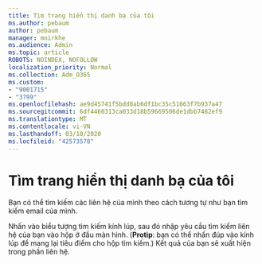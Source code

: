 ```yaml
---
title: Tìm trang hiển thị danh bạ của tôi
ms.author: pebaum
author: pebaum
manager: mnirkhe
ms.audience: Admin
ms.topic: article
ROBOTS: NOINDEX, NOFOLLOW
localization_priority: Normal
ms.collection: Adm_O365
ms.custom:
- "9001715"
- "3799"
ms.openlocfilehash: ae9d45741f5bdd8ab6df1bc35c51663f7b937a47
ms.sourcegitcommit: 6df4460313ca033d18b59669506de1dbb7482ef9
ms.translationtype: MT
ms.contentlocale: vi-VN
ms.lasthandoff: 03/10/2020
ms.locfileid: "42573578"
---
```

# <a name="find-the-page-that-shows-my-contacts"></a>Tìm trang hiển thị danh bạ của tôi

Bạn có thể tìm kiếm các liên hệ của mình theo cách tương tự như bạn tìm kiếm email của mình.
 
Nhấn vào biểu tượng tìm kiếm kính lúp, sau đó nhập yêu cầu tìm kiếm liên hệ của bạn vào hộp ở đầu màn hình. (**Protip**: bạn có thể nhấn đúp vào kính lúp để mang lại tiêu điểm cho hộp tìm kiếm.) Kết quả của bạn sẽ xuất hiện trong phần liên hệ.
